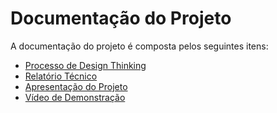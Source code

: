 # Documentação do Projeto

A documentação do projeto é composta pelos seguintes itens: 
 - [Processo de Design Thinking](https://github.com/ICEI-PUC-Minas-PPLCC-TI/tiaw-ppl-cc-m-20221-t1-g3-golpes-financeiros/files/8577637/PPLCC-M.-.T1-G3.-.Piramides.financeiras.e.golpes.2.pdf)
 - [Relatório Técnico](https://github.com/ICEI-PUC-Minas-PPLCC-TI/tiaw-ppl-cc-m-20221-t1-g3-golpes-financeiros/blob/master/docs/relatorio/Relatorio%20Tecnico.md)
 - [Apresentação do Projeto](https://github.com/ICEI-PUC-Minas-PPLCC-TI/tiaw-ppl-cc-m-20221-t1-g3-golpes-financeiros/files/8586508/Iscam.pptx)
 - [Vídeo de Demonstração](https://youtube.com)




